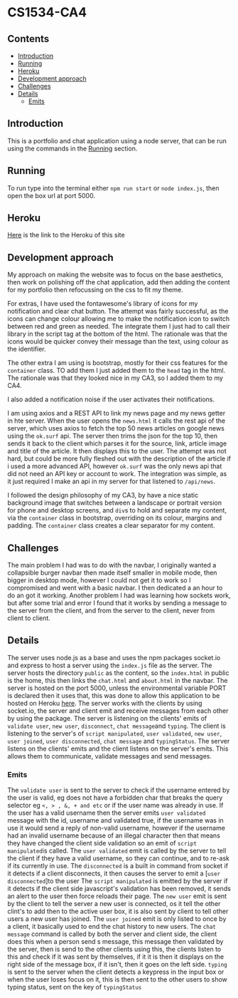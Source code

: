 # CS1534-CA4

## Contents

-   [Introduction](#introduction)
-   [Running](#running)
-   [Heroku](#heroku)
-   [Development approach](#development-approach)
-   [Challenges](#challenges)
-   [Details](#details)
    -   [Emits](#emits)

## Introduction

This is a portfolio and chat application using a node server, that can be run using the commands in the [Running](#running) section.

## Running

To run type into the terminal either `npm run start` or `node index.js`, then open the box url at port 5000.

## Heroku

[Here](https://arman-chat-app-ec32a39cf8d5.herokuapp.com/) is the link to the Heroku of this site

## Development approach

My approach on making the website was to focus on the base aesthetics, then work on polishing off the chat application, add then adding the content for my portfolio then refocussing on the css to fit my theme.

For extras, I have used the fontawesome's library of icons for my notification and clear chat button. The attempt was fairly successful, as the icons can change colour allowing me to make the notification icon to switch between red and green as needed. The integrate them I just had to call their library in the script tag at the bottom of the html. The rationale was that the icons would be quicker convey their message than the text, using colour as the identifier.

The other extra I am using is bootstrap, mostly for their css features for the `container` class. TO add them I just added them to the `head` tag in the html. The rationale was that they looked nice in my CA3, so I added them to my CA4.

I also added a notification noise if the user activates their notifications.

I am using axios and a REST API to link my news page and my news getter in hte server. When the user opens the `news.html` it calls the rest api of the server, which uses axios to fetch the top 50 news articles on google news using the `ok.surf` api. The server then trims the json for the top 10, then sends it back to the client which parses it for the source, link, article image and title of the article. It then displays this to the user. The attempt was not hard, but could be more fully fleshed out with the description of the article if i used a more advanced API, however `ok.surf` was the only news api that did not need an API key or account to work. The integration was simple, as it just required I make an api in my server for that listened to `/api/news`.

I followed the design philosophy of my CA3, by have a nice static background image that switches between a landscape or portrait version for phone and desktop screens, and `div`s to hold and separate my content, via the `container` class in bootstrap, overriding on its colour, margins and padding. The `container` class creates a clear separator for my content.

## Challenges

The main problem I had was to do with the navbar, I originally wanted a collapsible burger navbar then made itself smaller in mobile mode, then bigger in desktop mode, however I could not get it to work so I compromised and went with a basic navbar. I then dedicated a an hour to do an got it working.
Another problem I had was learning how sockets work, but after some trial and error I found that it works by sending a message to the server from the client, and from the server to the client, never from client to client.

## Details

The server uses node.js as a base and uses the npm packages socket.io and express to host a server using the `index.js` file as the server. The server hosts the directory `public` as the content, so the `index.html` in public is the home, this then links the `chat.html` and `about.html` in the navbar. The server is hosted on the port 5000, unless the environmental variable PORT is declared then it uses that, this was done to allow this application to be hosted on Heroku [here](https://arman-chat-app-ec32a39cf8d5.herokuapp.com/). The server works with the clients by using socket.io, the server and client emit and receive messages from each other by using the package. The server is listening on the clients' emits of `validate user`, `new user`, `disconnect`, `chat message`and `typing`. The client is listening to the server's of `script manipulated`, `user validated`, `new user`, `user joined`, `user disconnected`, `chat message` and `typingStatus`. The server listens on the clients' emits and the client listens on the server's emits. This allows them to communicate, validate messages and send messages.

### Emits

The `validate user` is sent to the server to check if the username entered by the user is valid, eg does not have a forbidden char that breaks the query selector eg `<, > , &, + and etc` or if the user name was already in use. If the user has a valid username then the server emits `user validated` message with the id, username and validated true, if the username was in use it would send a reply of non-valid username, however if the username had an invalid username because of an illegal character then that means they have changed the client side validation so an emit of `script manipulated`is called.
The `user validated` emit is called by the server to tell the client if they have a valid username, so they can continue, and to re-ask if its currently in use.
The `disconnected` is a built in command from socket if it detects if a client disconnects, it then causes the server to emit a [`user disconnected`]to the user
The `script manipulated` is emitted by the server if it detects if the client side javascript's validation has been removed, it sends an alert to the user then force reloads their page.
The `new user` emit is sent by the client to tell the server a new user is connected, os it tell the other clint's to add then to the active user box, it is also sent by client to tell other users a new user has joined.
The `user joined` emit is only listed to once by a client, it basically used to end the chat history to new users.
The `chat message` command is called by both the server and client side, the client does this when a person send s message, this message then validated by the server, then is send to the other clients using this, the clients listen to this and check if it was sent by themselves, if it it is then it displays on the right side of the message box, if it isn't, then it goes on the left side.
`typing` is sent to the server when the client detects a keypress in the input box or when the user loses focus on it, this is then sent to the other users to show typing status, sent on the key of `typingStatus`
